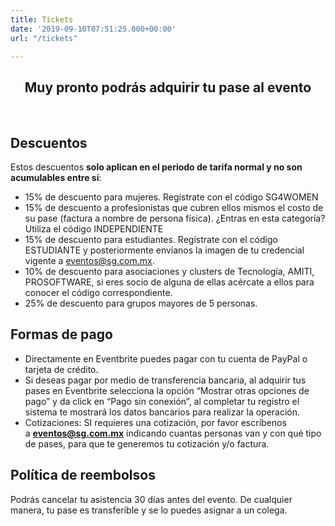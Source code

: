 ```yaml
---
title: Tickets
date: '2019-09-10T07:51:25.000+00:00'
url: "/tickets"

---
```


<div style="text-align: center;">


<div id="eventbrite-widget-container-246788991517"></div>

<script src="https://www.eventbrite.com.mx/static/widgets/eb_widgets.js"></script>

<script type="text/javascript">
    var exampleCallback = function() {
        console.log('Pedido completo');
    };

    window.EBWidgets.createWidget({
        // Required
        widgetType: 'checkout',
        eventId: '246788991517',
        iframeContainerId: 'eventbrite-widget-container-246788991517',

        // Optional
        iframeContainerHeight: 425,  // Widget height in pixels. Defaults to a minimum of 425px if not provided
        onOrderComplete: exampleCallback  // Method called when an order has successfully completed
    });
</script>
</div>
<center>
<h2><strong>Muy pronto podrás adquirir tu pase al evento</strong></h2>
</center>
<br>

<h2>Descuentos</h2>
<p>Estos descuentos <strong>solo aplican en el periodo de tarifa normal y no son acumulables entre sí</strong>:</p>

 * 15% de descuento para mujeres. Regístrate con el código SG4WOMEN
 * 15% de descuento a profesionistas que cubren ellos mismos el costo de su pase (factura a nombre de persona física). ¿Entras en esta categoría? Utiliza el código INDEPENDIENTE 
 * 15% de descuento para estudiantes. Regístrate con el código ESTUDIANTE y posteriormente envíanos la imagen de tu credencial vigente a eventos@sg.com.mx.
 * 10% de descuento para asociaciones y clusters de Tecnología, AMITI, PROSOFTWARE, si eres socio de alguna de ellas acércate a ellos para conocer el código correspondiente.
 * 25% de descuento para grupos mayores de 5 personas.

<h2>Formas de pago</h2>
<ul>
<li>Directamente en Eventbrite puedes pagar con tu cuenta de PayPal o tarjeta de crédito.</li>
<li>Si deseas pagar por medio de transferencia bancaria, al adquirir tus pases en Eventbrite selecciona la opción “Mostrar otras opciones de pago” y da click en “Pago sin conexión”, al completar tu registro el sistema te mostrará los datos bancarios para realizar la operación.</li>
<li>Cotizaciones: SI requieres una cotización, por favor escríbenos a&nbsp;<a href="mailto:eventos@sg.com.mx"><b>eventos@sg.com.mx</b></a>&nbsp;indicando cuantas personas van y con qué tipo de pases, para que te generemos tu cotización y/o factura.</li>
</ul>
<h2>Política de reembolsos</h2>
<p>Podrás cancelar tu asistencia 30 días antes del evento. De cualquier manera, tu pase es transferible y se lo puedes asignar a un colega.</p>
